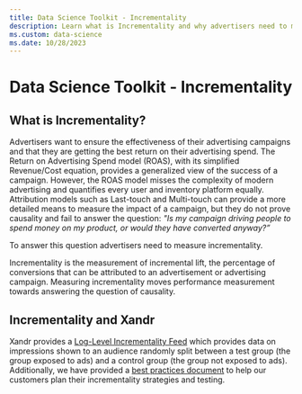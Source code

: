 ```yaml
---
title: Data Science Toolkit - Incrementality
description: Learn what is Incrementality and why advertisers need to measure incrementality. This page also explains how Xandr helps customers to plan their incrementality strategies and testing.     
ms.custom: data-science
ms.date: 10/28/2023
---
```



# Data Science Toolkit - Incrementality

## What is Incrementality?

Advertisers want to ensure the effectiveness of their advertising campaigns and that they are getting the best return on their advertising spend. The Return on Advertising Spend model (ROAS), with its simplified Revenue/Cost equation, provides a generalized view of the success of a campaign. However, the ROAS model misses the complexity of modern advertising and quantifies every user and inventory platform equally. Attribution models such as Last-touch and Multi-touch can provide a more detailed means to measure the impact of a campaign, but they do not prove causality and fail to answer the question: *"Is my campaign driving people to spend money on my product, or would they have converted anyway?”*

To answer this question advertisers need to measure incrementality.

Incrementality is the measurement of incremental lift, the percentage of conversions that can be attributed to an advertisement or advertising campaign. Measuring incrementality moves performance measurement towards answering the question of causality.

## Incrementality and Xandr

Xandr provides a [Log-Level Incrementality Feed](log-level-incrementality-feed.md) which provides data on impressions shown to an audience randomly split between a test group (the group exposed to ads) and a control group (the group not exposed to ads). Additionally, we have provided a [best practices document](incrementality-and-xandr.md) to help our customers plan their incrementality strategies and testing.

